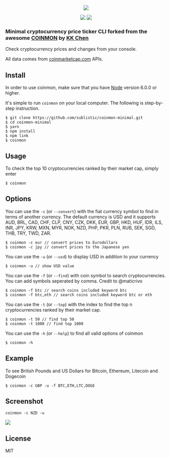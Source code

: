 <p align=center>
<img src="https://raw.githubusercontent.com/sublistic/coinmon-minimal/master/logo.png">
</p>
<p align=center>
<a target="_blank" href="http://nodejs.org/download/" title="Node version"><img src="https://img.shields.io/badge/node.js-%3E=_6.0-green.svg"></a>
<a target="_blank" href="https://opensource.org/licenses/MIT" title="License: MIT"><img src="https://img.shields.io/badge/License-MIT-blue.svg"></a>
</p>  

### Minimal cryptocurrency price ticker CLI forked from the awesome [COINMON](https://github.com/bichenkk/coinmon) by [KK Chen](https://github.com/bichenkk)

Check cryptocurrency prices and changes from your console.

All data comes from [coinmarketcap.com](https://coinmarketcap.com/) APIs.

## Install

In order to use coinmon, make sure that you have [Node](https://nodejs.org/) version 6.0.0 or higher.

It's simple to run `coinmon` on your local computer.  The following is step-by-step instruction.

```
$ git clone https://github.com/sublistic/coinmon-minimal.git
$ cd coinmon-minimal
$ yarn
$ npm install
$ npm link
$ coinmon
```

## Usage

To check the top 10 cryptocurrencies ranked by their market cap, simply enter
```
$ coinmon
```

## Options

You can use the `-c` (or `--convert`) with the fiat currency symbol to find in terms of another currency.
The default currency is USD and it supports AUD, BRL, CAD, CHF, CLP, CNY, CZK, DKK, EUR, GBP, HKD, HUF, IDR, ILS, INR, JPY, KRW, MXN, MYR, NOK, NZD, PHP, PKR, PLN, RUB, SEK, SGD, THB, TRY, TWD, ZAR.

```
$ coinmon -c eur // convert prices to Eurodollars
$ coinmon -c jpy // convert prices to the Japanese yen
```

You can use the `-u` (or `--usd`) to display USD in addition to your currency

```
$ coinmon -u // show USD value
```

You can use the `-f` (or `--find`) with coin symbol to search cryptocurrencies. You can add symbols seperated by comma. Credit to @maticrivo

```
$ coinmon -f btc // search coins included keyword btc
$ coinmon -f btc,eth // search coins included keyword btc or eth
```

You can use the `-t` (or `--top`) with the index to find the top n cryptocurrencies ranked by their market cap.

```
$ coinmon -t 50 // find top 50
$ coinmon -t 1000 // find top 1000
```

You can use the `-h` (or `--help`) to find all valid options of coinmon

```
$ coinmon -h
```

## Example

To see British Pounds and US Dollars for Bitcoin, Ethereum, Litecoin and Dogecoin

````
$ coinmon -c GBP -u -f BTC,ETH,LTC,DOGE
````

## Screenshot

`coinmon -c NZD -u`

<img src="https://raw.githubusercontent.com/sublistic/coinmon-minimal/master/screenshot.png">

## License

MIT

